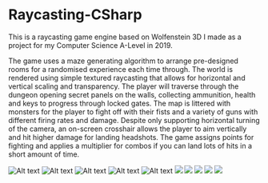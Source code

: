 # Raycasting-CSharp

This is a raycasting game engine based on Wolfenstein 3D I made as a project for my Computer Science A-Level in 2019.

The game uses a maze generating algorithm to arrange pre-designed rooms for a randomised experience each time through.
The world is rendered using simple textured raycasting that allows for horizontal and vertical scaling and transparency.
The player will traverse through the dungeon opening secret panels on the walls, collecting ammunition, health and keys to progress through locked gates.
The map is littered with monsters for the player to fight off with their fists and a variety of guns with different firing rates and damage.
Despite only supporting horizontal turning of the camera, an on-screen crosshair allows the player to aim vertically and hit higher damage for landing headshots.
The game assigns points for fighting and applies a multiplier for combos if you can land lots of hits in a short amount of time.

![Alt text](screenshots/raycaster_1.gif?raw=true "Title")
![Alt text](screenshots/raycaster_2.gif?raw=true "Title")
![Alt text](screenshots/raycaster_3.gif?raw=true "Title")
![Alt text](screenshots/raycaster_4.gif?raw=true "Title")
![Alt text](screenshots/raycaster_5.gif?raw=true "Title")
![](https://imgur.com/czoKgFJ)
![](https://imgur.com/oeJfwMM)
![](https://imgur.com/y6RED11)
![](https://imgur.com/KhvXxLK)
![](https://imgur.com/vlWbPrR)
